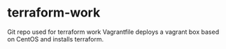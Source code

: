 # terraform-work
Git repo used for terraform work
Vagrantfile deploys a vagrant box based on CentOS and installs terraform. 
